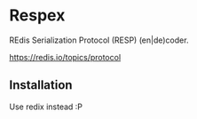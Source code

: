 # Respex

REdis Serialization Protocol (RESP) (en|de)coder.

https://redis.io/topics/protocol

## Installation

Use redix instead :P